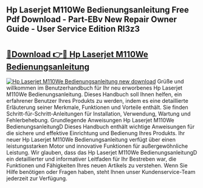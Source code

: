 ## Hp Laserjet M110We Bedienungsanleitung Free Pdf Download - Part-EBv New Repair Owner Guide - User Service Edition Rl3z3

# <h2><a href="http://df3mi3.blite.top/?on=Hp+Laserjet+M110We+Bedienungsanleitung">🔗Download 👉🔴 Hp Laserjet M110We Bedienungsanleitung</a></h2>

[![Hp Laserjet M110We Bedienungsanleitung new download](https://i.imgur.com/lujVjoI.png)](http://df3mi3.blite.top/?on=Hp+Laserjet+M110We+Bedienungsanleitung)
Grüße und willkommen im Benutzerhandbuch für Ihr neu erworbenes Hp Laserjet M110We Bedienungsanleitung. Dieses Handbuch soll Ihnen helfen, ein erfahrener Benutzer Ihres Produkts zu werden, indem es eine detaillierte Erläuterung seiner Merkmale, Funktionen und Vorteile enthält. Sie finden Schritt-für-Schritt-Anleitungen für Installation, Verwendung, Wartung und Fehlerbehebung. Grundlegende Anweisungen Hp Laserjet M110We BedienungsanleitungD Dieses Handbuch enthält wichtige Anweisungen für die sichere und effektive Einrichtung und Bedienung Ihres Produkts. Ihr neuer Hp Laserjet M110We Bedienungsanleitung verfügt über einen leistungsstarken Motor und innovative Funktionen für außergewöhnliche Leistung. Wir glauben, dass das Hp Laserjet M110We BedienungsanleitungD ein detaillierter und informativer Leitfaden für Ihr Bestreben war, die Funktionen und Fähigkeiten Ihres neuen Artikels zu verstehen. Wenn Sie Hilfe benötigen oder Fragen haben, steht Ihnen unser Kundenservice-Team jederzeit zur Verfügung.
